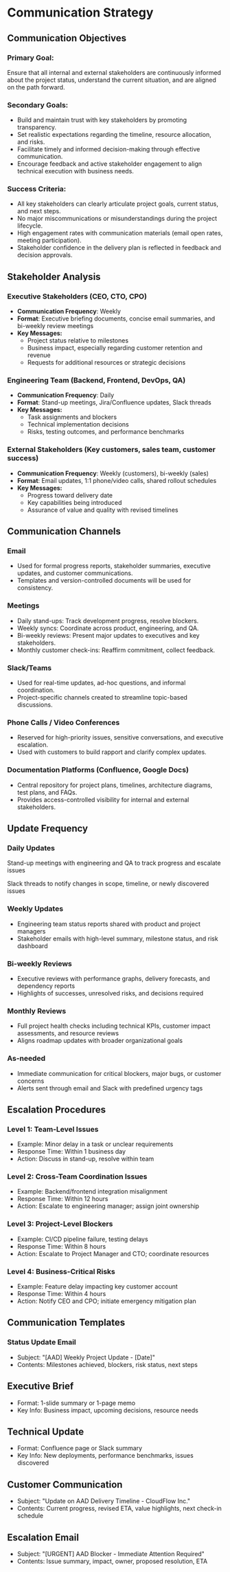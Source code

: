 # Communication Strategy

## Communication Objectives
### Primary Goal: 
Ensure that all internal and external stakeholders are continuously informed about the project status, understand the current situation, and are aligned on the path forward.

### Secondary Goals:
- Build and maintain trust with key stakeholders by promoting transparency.
- Set realistic expectations regarding the timeline, resource allocation, and risks.
- Facilitate timely and informed decision-making through effective communication.
- Encourage feedback and active stakeholder engagement to align technical execution with business needs.

### Success Criteria:
- All key stakeholders can clearly articulate project goals, current status, and next steps.
- No major miscommunications or misunderstandings during the project lifecycle.
- High engagement rates with communication materials (email open rates, meeting participation).
- Stakeholder confidence in the delivery plan is reflected in feedback and decision approvals.
  
## Stakeholder Analysis
### Executive Stakeholders (CEO, CTO, CPO)
- **Communication Frequency**: Weekly
- **Format**: Executive briefing documents, concise email summaries, and bi-weekly review meetings
- **Key Messages:**
  - Project status relative to milestones
  - Business impact, especially regarding customer retention and revenue
  - Requests for additional resources or strategic decisions

### Engineering Team (Backend, Frontend, DevOps, QA)
- **Communication Frequency**: Daily
- **Format**: Stand-up meetings, Jira/Confluence updates, Slack threads
- **Key Messages:**
  - Task assignments and blockers
  - Technical implementation decisions
  - Risks, testing outcomes, and performance benchmarks

### External Stakeholders (Key customers, sales team, customer success)
- **Communication Frequency**: Weekly (customers), bi-weekly (sales)
- **Format**: Email updates, 1:1 phone/video calls, shared rollout schedules
- **Key Messages:**
  - Progress toward delivery date
  - Key capabilities being introduced
  - Assurance of value and quality with revised timelines

## Communication Channels
### Email
- Used for formal progress reports, stakeholder summaries, executive updates, and customer communications.
- Templates and version-controlled documents will be used for consistency.

### Meetings
- Daily stand-ups: Track development progress, resolve blockers.
- Weekly syncs: Coordinate across product, engineering, and QA.
- Bi-weekly reviews: Present major updates to executives and key stakeholders.
- Monthly customer check-ins: Reaffirm commitment, collect feedback.

### Slack/Teams
- Used for real-time updates, ad-hoc questions, and informal coordination.
- Project-specific channels created to streamline topic-based discussions.

### Phone Calls / Video Conferences
- Reserved for high-priority issues, sensitive conversations, and executive escalation.
- Used with customers to build rapport and clarify complex updates.

### Documentation Platforms (Confluence, Google Docs)
- Central repository for project plans, timelines, architecture diagrams, test plans, and FAQs.
- Provides access-controlled visibility for internal and external stakeholders.


## Update Frequency
### Daily Updates

Stand-up meetings with engineering and QA to track progress and escalate issues

Slack threads to notify changes in scope, timeline, or newly discovered issues

### Weekly Updates
- Engineering team status reports shared with product and project managers
- Stakeholder emails with high-level summary, milestone status, and risk dashboard

### Bi-weekly Reviews
- Executive reviews with performance graphs, delivery forecasts, and dependency reports
- Highlights of successes, unresolved risks, and decisions required

### Monthly Reviews
- Full project health checks including technical KPIs, customer impact assessments, and resource reviews
- Aligns roadmap updates with broader organizational goals

### As-needed
- Immediate communication for critical blockers, major bugs, or customer concerns
- Alerts sent through email and Slack with predefined urgency tags

## Escalation Procedures
### Level 1: Team-Level Issues
- Example: Minor delay in a task or unclear requirements
- Response Time: Within 1 business day
- Action: Discuss in stand-up, resolve within team

### Level 2: Cross-Team Coordination Issues
- Example: Backend/frontend integration misalignment
- Response Time: Within 12 hours
- Action: Escalate to engineering manager; assign joint ownership

### Level 3: Project-Level Blockers
- Example: CI/CD pipeline failure, testing delays
- Response Time: Within 8 hours
- Action: Escalate to Project Manager and CTO; coordinate resources

### Level 4: Business-Critical Risks
- Example: Feature delay impacting key customer account
- Response Time: Within 4 hours
- Action: Notify CEO and CPO; initiate emergency mitigation plan

## Communication Templates
### Status Update Email
- Subject: "[AAD] Weekly Project Update - [Date]"
- Contents: Milestones achieved, blockers, risk status, next steps

## Executive Brief
- Format: 1-slide summary or 1-page memo
- Key Info: Business impact, upcoming decisions, resource needs

## Technical Update
- Format: Confluence page or Slack summary
- Key Info: New deployments, performance benchmarks, issues discovered

## Customer Communication
- Subject: "Update on AAD Delivery Timeline - CloudFlow Inc."
- Contents: Current progress, revised ETA, value highlights, next check-in schedule

## Escalation Email
- Subject: "[URGENT] AAD Blocker - Immediate Attention Required"
- Contents: Issue summary, impact, owner, proposed resolution, ETA
